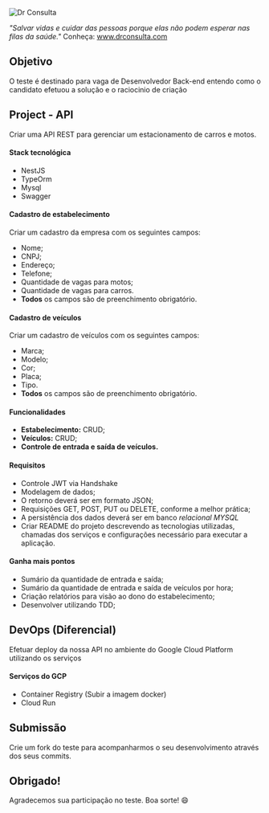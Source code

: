 ![Dr Consulta](https://drconsulta.com/_next/image?url=%2Fimages%2FLogo-Dr-Consulta-Branco.png&w=128&q=100 'DrConsulta')

_"Salvar vidas e cuidar das pessoas porque elas não podem esperar nas filas da saúde."_
Conheça: www.drconsulta.com

## Objetivo

O teste é destinado para vaga de Desenvolvedor Back-end entendo como o candidato efetuou a solução e o raciocinio de criação

## Project - API

Criar uma API REST para gerenciar um estacionamento de carros e motos.

#### Stack tecnológica

- NestJS
- TypeOrm
- Mysql
- Swagger

#### Cadastro de estabelecimento

Criar um cadastro da empresa com os seguintes campos:

- Nome;
- CNPJ;
- Endereço;
- Telefone;
- Quantidade de vagas para motos;
- Quantidade de vagas para carros.
- **Todos** os campos são de preenchimento obrigatório.

#### Cadastro de veículos

Criar um cadastro de veículos com os seguintes campos:

- Marca;
- Modelo;
- Cor;
- Placa;
- Tipo.
- **Todos** os campos são de preenchimento obrigatório.

#### Funcionalidades

- **Estabelecimento:** CRUD;
- **Veículos:** CRUD;
- **Controle de entrada e saída de veículos.**

#### Requisitos

- Controle JWT via Handshake
- Modelagem de dados;
- O retorno deverá ser em formato JSON;
- Requisições GET, POST, PUT ou DELETE, conforme a melhor prática;
- A persistência dos dados deverá ser em banco _relacional MYSQL_
- Criar README do projeto descrevendo as tecnologias utilizadas, chamadas dos serviços e configurações necessário para executar a aplicação.

#### Ganha mais pontos

- Sumário da quantidade de entrada e saída;
- Sumário da quantidade de entrada e saída de veículos por hora;
- Criação relatórios para visão ao dono do estabelecimento;
- Desenvolver utilizando TDD;

## DevOps (Diferencial)

Efetuar deploy da nossa API no ambiente do Google Cloud Platform utilizando os serviços

#### Serviços do GCP

- Container Registry (Subir a imagem docker)
- Cloud Run

## Submissão

Crie um fork do teste para acompanharmos o seu desenvolvimento através dos seus commits.

## Obrigado!

Agradecemos sua participação no teste. Boa sorte! 😄
